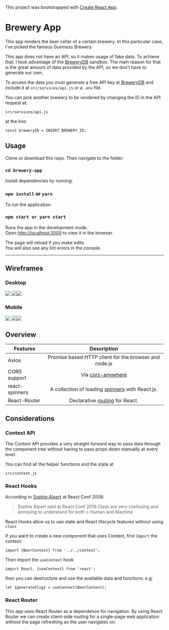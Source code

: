 This project was bootstrapped with [Create React App](https://github.com/facebook/create-react-app).

# Brewery App

This app renders the beer cellar of a certain brewery. In this particular case, I've picked the famous Guinness Brewery.

This app does not have an API, so it makes usage of fake data. To achieve that, I took advantage of the [BreweryDB](https://brewerydb.com) sandbox. The main reason for that is the great amount of data provided by the API, so we don't have to generate our own.

To access the data you must generate a free API key at [BreweryDB](https://brewerydb.com) and include it at `src/services/api.js` or a `.env` file.

You can pick another brewery to be rendered by changing the ID in the API request at:

```
src/services/api.js
```

at the line:

```
const breweryID = INSERT_BREWERY_ID;
```

## Usage

Clone or download this repo. Then navigate to the folder:

### `cd brewery-app`

Install dependencies by running:

### `npm install` or `yarn`

To run the application:

### `npm start or yarn start`

Runs the app in the development mode.<br />
Open [http://localhost:3000](http://localhost:3000) to view it in the browser.

The page will reload if you make edits.<br />
You will also see any lint errors in the console.

---
## Wireframes

### Desktop
![](wireframes/desktop/desktop-1.png) ![](wireframes/desktop/desktop-2.png)![](wireframes/desktop/desktop-3.png)

### Mobile
![](wireframes/mobile/mobile-1.png) ![](wireframes/mobile/mobile-2.png)![](wireframes/mobile/mobile-3.png)



## Overview

| Features       |                                           Description                                           |
| -------------- | :---------------------------------------------------------------------------------------------: |
| Axios          |                      Promise based HTTP client for the browser and node.js                      |
| CORS support   |                  Via [cors-anywhere](https://github.com/Rob--W/cors-anywhere)                   |
| react-spinners | A collection of loading [spinners](https://www.npmjs.com/package/react-spinners) with React.js. |
| React-Router   |          Declarative [routing](https://www.npmjs.com/package/react-router) for React.           |

## Considerations

### Context API

The Context API provides a very straight forward way to pass data through the component tree without having to pass props down manually at every level.

You can find all the helper functions and the state at

```
src/context.js
```

### React Hooks

According to [Sophie Alpert](https://github.com/sophiebits) at React Conf 2008:

> Sophie Alpert said at React Conf 2018 Class are very confusing and annoying to understand for both > Human and Machine

React Hooks allow us to use state and React lifecycle features without using `class`

If you want to create a new component that uses Context, first `Import` the context:

```
import {BeerContext} from '../../context';
```

Then import the `useContext` hook

```
import React, {useContext} from 'react';
```

then you can destructure and use the available data and functions:
e.g:

```
let {generateSlug} = useContext(BeerContext);
```

### React Router

This app uses React Router as a dependence for navigation. By using React Router we can create client-side routing for a single-page web application without the page refreshing as the user navigates on.
